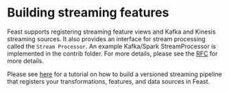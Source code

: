 # Building streaming features

Feast supports registering streaming feature views and Kafka and Kinesis streaming sources. It also provides an interface for stream processing called the `Stream Processor`. An example Kafka/Spark StreamProcessor is implemented in the contrib folder. For more details, please see the [RFC](https://docs.google.com/document/d/1UzEyETHUaGpn0ap4G82DHluiCj7zEbrQLkJJkKSv4e8/edit?usp=sharing) for more details.

Please see [here](https://github.com/feast-dev/streaming-tutorial) for a tutorial on how to build a versioned streaming pipeline that registers your transformations, features, and data sources in Feast.
